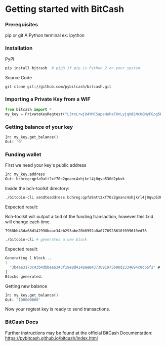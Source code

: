# Getting started with BitCash
### Prerequisites
pip or git
A Python terminal ex: ipython
### Installation

PyPI
```bash
pip install bitcash  # pip3 if pip is Python 2 on your system.
```
Source Code
```bash
git clone git://github.com/pybitcash/bitcash.git
```

### Importing a Private Key from a WIF
```python
from bitcash import *
my_key = PrivateKeyRegtest("L3rxLrwj84YMCSapeHuhaFXnLyjqXd2NcU8MyFGpg5HjKhdCsdor")
```

### Getting balance of your key
```python
In: my_key.get_balance()
Out: '0'
```

### Funding wallet
First we need your key's public address
```python
In: my_key.address
Out: bchreg:qpfa9att2xf70s2gnanc4xhjkrl4j0qvp530d2pkvk
```
Inside the bch-toolkit directory:
```bash
./bitcoin-cli sendtoaddress bchreg:qpfa9att2xf70s2gnanc4xhjkrl4j0qvp530d2pkvk 1 # sends 1 BCH
```
Expected result:

Bch-toolkit will output a txid of the funding transaction, however this txid will change each time.
```bash
7968bb43da66d142998baac34eb293abe20b6992a8a0776928610f099610ed76
```
```bash
./bitcoin-cli # generates a new block
```
Expected result:
```bash
Generating 1 block...
[
  "3b4ae3173c43b4dbbea6343f19e8d4148ae84373091975b08d2334694c0cb6f2" # Your txid will be different
]
Blocks generated.
```
Getting new balance
```python
In: my_key.get_balance()
Out: '100000000'
```
Now your regtest key is ready to send transactions.


### BitCash Docs
Further instructions may be found at the official BitCash Documentation:
https://pybitcash.github.io/bitcash/index.html
